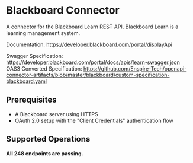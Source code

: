 # Blackboard Connector
A connector for the Blackboard Learn REST API. Blackboard Learn is a learning management system.

Documentation: https://developer.blackboard.com/portal/displayApi

Swagger Specification: https://developer.blackboard.com/portal/docs/apis/learn-swagger.json
OAS3 Converted Specification: https://github.com/Enspire-Tech/openapi-connector-artifacts/blob/master/blackboard/custom-specification-blackboard.yaml

## Prerequisites

+ A Blackboard server using HTTPS
+ OAuth 2.0 setup with the "Client Credentials" authentication flow 

## Supported Operations

**All 248 endpoints are passing.**